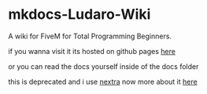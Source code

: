 # mkdocs-Ludaro-Wiki
A wiki for FiveM for Total Programming Beginners.

if you wanna visit it its hosted on github pages [here](https://waschmaschvanlu.github.io/mkdocs-Ludaro-Wiki/)

or you can read the docs yourself inside of the docs folder


this is deprecated and i use [nextra](https://github.com/shuding/nextra) now more about it [here](https://github.com/waschmaschvanlu/ludaro-wiki-nextra)
